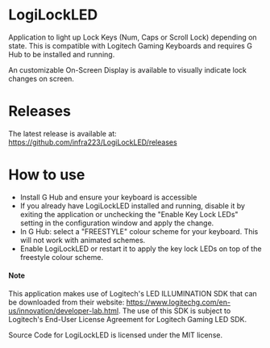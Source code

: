 # LogiLockLED
Application to light up Lock Keys (Num, Caps or Scroll Lock) depending on state.  This is compatible with Logitech Gaming Keyboards and requires G Hub to be installed and running.

An customizable On-Screen Display is available to visually indicate lock changes on screen.


# Releases
The latest release is available at: 
https://github.com/infra223/LogiLockLED/releases


# How to use
- Install G Hub and ensure your keyboard is accessible
- If you already have LogiLockLED installed and running, disable it by exiting the application or unchecking the "Enable Key Lock LEDs" setting in the configuration window and apply the change. 
- In G Hub: select a "FREESTYLE" colour scheme for your keyboard.  This will not work with animated schemes.
- Enable LogiLockLED or restart it to apply the key lock LEDs on top of the freestyle colour scheme.


#### Note
This application makes use of Logitech's LED ILLUMINATION SDK that can be downloaded from their website: https://www.logitechg.com/en-us/innovation/developer-lab.html. 
The use of this SDK is subject to Logitech's End-User License Agreement for Logitech Gaming LED SDK.

Source Code for LogiLockLED is licensed under the MIT license.
